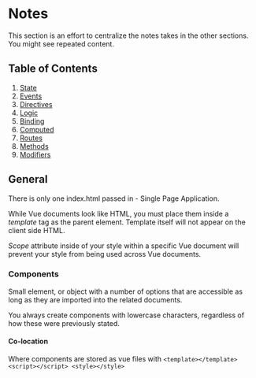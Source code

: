 # Notes

This section is an effort to centralize the notes takes in the other sections. You might see repeated content.

## Table of Contents

1. [State](State.md)
1. [Events](Events.md)
1. [Directives](Directives.md)
1. [Logic](Logic.md)
1. [Binding](Binding.md)
1. [Computed](Computed.md)
1. [Routes](Routes.md)
1. [Methods](Methods.md)
1. [Modifiers](Modifiers.md)

## General

There is only one index.html passed in - Single Page Application.

While Vue documents look like HTML, you must place them inside a *template* tag as the parent element. Template itself will not appear on the client side HTML.

*Scope* attribute inside of your style within a specific Vue document will prevent your style from being used across Vue documents.

### Components

Small element, or object with a number of options that are accessible as long as they are imported into the related documents.

You always create components with lowercase characters, regardless of how these were previously stated.

#### Co-location

Where components are stored as vue files with `<template></template> <script></script> <style></style>`

